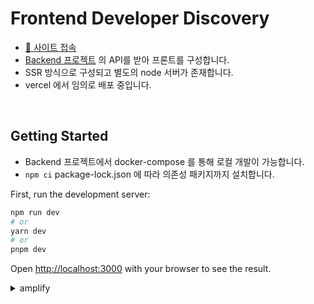 # Frontend Developer Discovery
- [🔗 사이트 접속](https://frontend-developer-discovery.vercel.app/)
- [Backend 프로젝트](https://github.com/rha6780/Backend_Developer_Discovery) 의 API를 받아 프론트를 구성합니다.
- SSR 방식으로 구성되고 별도의 node 서버가 존재합니다.
- vercel 에서 임의로 배포 중입니다.

<br>

## Getting Started

- Backend 프로젝트에서 docker-compose 를 통해 로컬 개발이 가능합니다.
- `npm ci` package-lock.json 에 따라 의존성 패키지까지 설치합니다.

First, run the development server:

```bash
npm run dev
# or
yarn dev
# or
pnpm dev
```

Open [http://localhost:3000](http://localhost:3000) with your browser to see the result.



<details>
<summary>amplify</summary>

- amplify가 비용이 너무 많이 들어서 다른 방법을 탐색중입니다.
- `npm install aws-amplify` 를 통해 amplify 배포 설정을 초기화 하거나 수정할 수 있습니다.
- 새로운 브랜치에 배포 설정을 하려면 aws amplify 서비스에 접속해 해당 브랜치를 선택해 빌드 배포 설정을 합니다.
  ```
  cli를 이용해 프로젝트 설정 시
  git checkout 브랜치
  amplify init :amplify 초기화
  프로젝트 이름, env, editor, build, framwork를 선택하라는 문구에 맞추어서 설정한다.
  amplify status :amplify 상태 확인
  ```

</details>
